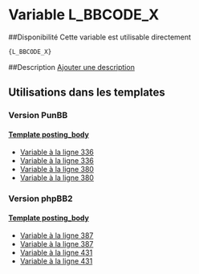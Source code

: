 # Variable L_BBCODE_X

##Disponibilité
Cette variable est utilisable directement

```html
{L_BBCODE_X}
```

##Description
[Ajouter une description](https://fa-tvars.appspot.com/var/L_BBCODE_X)

## Utilisations dans les templates

### Version PunBB

#### [Template posting_body](punbb/posting_body.md#readme)
* [Variable &agrave; la ligne 336](../punbb/posting_body.tpl#L336)
* [Variable &agrave; la ligne 336](../punbb/posting_body.tpl#L336)
* [Variable &agrave; la ligne 380](../punbb/posting_body.tpl#L380)
* [Variable &agrave; la ligne 380](../punbb/posting_body.tpl#L380)

### Version phpBB2

#### [Template posting_body](subsilver/posting_body.md#readme)
* [Variable &agrave; la ligne 387](../subsilver/posting_body.tpl#L387)
* [Variable &agrave; la ligne 387](../subsilver/posting_body.tpl#L387)
* [Variable &agrave; la ligne 431](../subsilver/posting_body.tpl#L431)
* [Variable &agrave; la ligne 431](../subsilver/posting_body.tpl#L431)